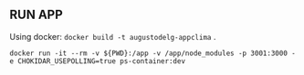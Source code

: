 ## RUN APP

Using docker:
`docker build -t augustodelg-appclima` .

`docker run -it --rm -v ${PWD}:/app -v /app/node_modules -p 3001:3000 -e CHOKIDAR_USEPOLLING=true ps-container:dev`
